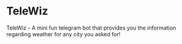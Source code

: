 # TeleWiz
TeleWiz - A mini fun telegram bot that provides you the information regarding weather for any city you asked for!
